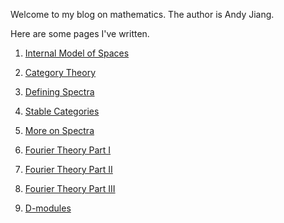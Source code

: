 Welcome to my blog on mathematics. The author is Andy Jiang.

Here are some pages I've written.

1) [Internal Model of Spaces](internal_model_spaces.md)

2) [Category Theory](category_theory.md)

3) [Defining Spectra](defining_spectra.md)

4) [Stable Categories](stable_category.md)

5) [More on Spectra](more_spectra.md)

6) [Fourier Theory Part I](fourier-theory-1.md)

7) [Fourier Theory Part II](fourier-theory-2.md)

8) [Fourier Theory Part III](fourier-theory-3.md)

9) [D-modules](d-modules.md)

